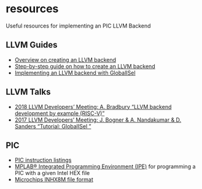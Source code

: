 # resources
Useful resources for implementing an PIC LLVM Backend

## LLVM Guides

- [Overview on creating an LLVM backend](https://llvm.org/docs/WritingAnLLVMBackend.html)
- [Step-by-step guide on how to create an LLVM backend](http://jonathan2251.github.io/lbd/)
- [Implementing an LLVM backend with GlobalISel](https://llvm.org/docs/GlobalISel/index.html)

## LLVM Talks

- [2018 LLVM Developers’ Meeting: A. Bradbury “LLVM backend development by example (RISC-V)”](https://www.youtube.com/watch?v=AFaIP-dF-RA)
- [2017 LLVM Developers’ Meeting: J. Bogner & A. Nandakumar & D. Sanders “Tutorial: GlobalISel ”](https://www.youtube.com/watch?v=Zh4R40ZyJ2k)

## PIC

- [PIC instruction listings](https://en.wikipedia.org/wiki/PIC_instruction_listings)
- [MPLAB® Integrated Programming Environment (IPE)](https://www.microchip.com/en-us/tools-resources/production/mplab-integrated-programming-environment) for programming a PIC with a given Intel HEX file
- [Microchips INHX8M file format](https://www.lucidtechnologies.info/inhx8m.htm)
